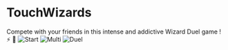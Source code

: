 # TouchWizards
Compete with your friends in this intense and addictive Wizard Duel game ! :zap: :crescent_moon:
![Start](https://github.com/AmirBraham/TouchWizards/blob/master/Start.png)
![Multi](https://github.com/AmirBraham/TouchWizards/blob/master/LocalMultiplayer.png)
![Duel](https://github.com/AmirBraham/TouchWizards/blob/master/LocalMultiplayerPause.png)

